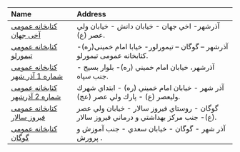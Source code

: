 | Name                                                 | Address                                                                                 |
|:-----------------------------------------------------|:----------------------------------------------------------------------------------------|
| [كتابخانه عمومی آخی جهان](http://tabrizpl.ir)        | آذرشهر- اخي جهان - خيابان دانش - خيابان ولي عصر (ع).                                    |
| [كتابخانه عمومی تیمورلو](http://tabrizpl.ir)         | آذرشهر – گوگان – تیمورلور- خیابا امام خمینی(ره)- كتابخانه عمومی تیمورلو.                |
| [كتابخانه عمومی شماره 1 آذر شهر](http://tabrizpl.ir) | آذرشهر، خيابان امام خميني (ره)- بلوار بسيج - جنب سپاه.                                  |
| [كتابخانه عمومی شماره 2 آذرشهر](http://.tabrizpl.ir) | آذر شهر - خيابان امام خميني (ره) - ابتداي شهرك وليعصر (ع) - پارك ولي عصر (عج).          |
| [كتابخانه عمومی فیروز سالار](http://tabrizpl.ir)     | گوگان - روستاي فيروز سالار - خيابان ولي عصر (ع)- جنب مركز بهداشتي و درماني فيروز سالار. |
| [كتابخانه عمومی گوگان](http://tabrizpl.ir)           | آذر شهر - گوگان - خيابان سعدي - جنب آموزش و پرورش .                                     |